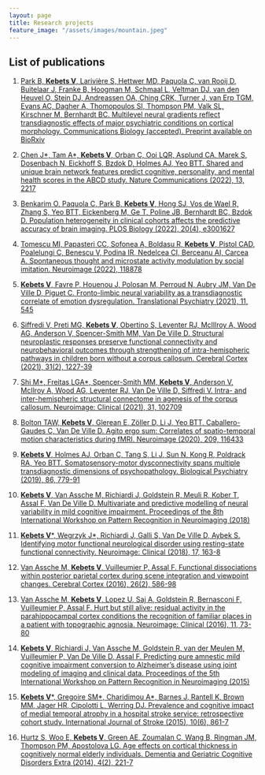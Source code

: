 ```yaml
---
layout: page
title: Research projects
feature_image: "/assets/images/mountain.jpeg"
---
```


## List of publications

1. [Park B, **Kebets V**, Larivière S, Hettwer MD, Paquola C, van Rooij D, Buitelaar J, Franke
B, Hoogman M, Schmaal L, Veltman DJ, van den Heuvel O, Stein DJ, Andreassen
OA, Ching CRK, Turner J, van Erp TGM, Evans AC, Dagher A, Thomopoulos SI,
Thompson PM, Valk SL, Kirschner M, Bernhardt BC. Multilevel neural gradients reflect
transdiagnostic effects of major psychiatric conditions on cortical morphology. Communications Biology (accepted). Preprint
available on BioRxiv](https://doi.org/10.1101/2021.10.29.466434)

2. [Chen J*, Tam A*, **Kebets V**, Orban C, Ooi LQR, Asplund CA, Marek S, Dosenbach N,
Eickhoff S, Bzdok D, Holmes AJ, Yeo BTT. Shared and unique brain network features
predict cognitive, personality, and mental health scores in the ABCD study. Nature
Communications (2022), 13, 2217](https://doi.org/10.1038/s41467-022-29766-8)

3. [Benkarim O, Paquola C, Park B, **Kebets V**, Hong SJ, Vos de Wael R, Zhang S, Yeo
BTT, Eickenberg M, Ge T, Poline JB, Bernhardt BC, Bzdok D. Population heterogeneity
in clinical cohorts affects the predictive accuracy of brain imaging. PLOS Biology (2022), 20(4),
e3001627](https://doi.org/10.1371/journal.pbio.3001627)

4. [Tomescu MI, Papasteri CC, Sofonea A, Boldasu R, **Kebets V**, Pistol CAD, Poalelungi
C, Benescu V, Podina IR, Nedelcea CI, Berceanu AI, Carcea A. Spontaneous thought
and microstate activity modulation by social imitation. Neuroimage (2022), 118878](https://doi.org/10.1016/j.neuroimage.2022.118878)

5. [**Kebets V**, Favre P, Houenou J, Polosan M, Perroud N, Aubry JM, Van De Ville D,
Piguet C. Fronto-limbic neural variability as a transdiagnostic correlate of emotion
dysregulation. Translational Psychiatry (2021), 11, 545](https://doi.org/10.1038/s41398-021-01666-3)

6. [Siffredi V, Preti MG, **Kebets V**, Obertino S, Leventer RJ, McIllroy A, Wood AG,
Anderson V, Spencer-Smith MM, Van De Ville D. Structural neuroplastic responses
preserve functional connectivity and neurobehavioral outcomes through strengthening
of intra-hemispheric pathways in children born without a corpus callosum. Cerebral
Cortex (2021), 31(2), 1227-39](https://academic.oup.com/cercor/article-abstract/31/2/1227/5941685)

7. [Shi M*, Freitas LGA*, Spencer-Smith MM, **Kebets V**, Anderson V, McIlroy A, Wood
AG, Leventer RJ, Van De Ville D, Siffredi V. Intra- and inter-hemispheric structural
connectome in agenesis of the corpus callosum. Neuroimage: Clinical (2021), 31, 102709](https://doi.org/10.1016/j.nicl.2021.102709)

8. [Bolton TAW, **Kebets V**, Glerean E, Zöller D, Li J, Yeo BTT, Caballero-Gaudes C, Van
De Ville D. Agito ergo sum: Correlates of spatio-temporal motion characteristics during
fMRI. Neuroimage (2020), 209, 116433](https://www.sciencedirect.com/science/article/pii/S1053811919310249)

9. [**Kebets V**, Holmes AJ, Orban C, Tang S, Li J, Sun N, Kong R, Poldrack RA, Yeo
BTT. Somatosensory-motor dysconnectivity spans multiple transdiagnostic dimensions
of psychopathology. Biological Psychiatry (2019), 86, 779-91](https://www.sciencedirect.com/science/article/pii/S0006322319314751)

10. [**Kebets V**, Van Assche M, Richiardi J, Goldstein R, Meuli R, Kober T, Assal F, Van
De Ville D. Multivariate and predictive modelling of neural variability in mild cognitive
impairment. Proceedings of the 8th International Workshop on Pattern Recognition in
Neuroimaging (2018)](https://ieeexplore.ieee.org/document/8423963)

11. [**Kebets V***, Wegrzyk J*,  Richiardi J, Galli S, Van De Ville D, Aybek S. Identifying motor
functional neurological disorder using resting-state functional connectivity. Neuroimage:
Clinical (2018), 17, 163-8](https://www.sciencedirect.com/science/article/pii/S221315821730253X)

12. [Van Assche M, **Kebets V**, Vuilleumier P, Assal F. Functional dissociations within
posterior parietal cortex during scene integration and viewpoint changes. Cerebral
Cortex (2016), 26(2), 586-98](https://academic.oup.com/cercor/article/26/2/586/2366394?login=true)

13. [Van Assche M, **Kebets V**, Lopez U, Saj A, Goldstein R, Bernasconi F, Vuilleumier P,
Assal F. Hurt but still alive: residual activity in the parahippocampal cortex conditions
the recognition of familiar places in a patient with topographic agnosia. Neuroimage:
Clinical (2016), 11, 73-80](https://www.sciencedirect.com/science/article/pii/S221315821630002X)

14. [**Kebets V**, Richiardi J, Van Assche M, Goldstein R, van der Meulen M, Vuilleumier P,
Van De Ville D, Assal F. Predicting pure amnestic mild cognitive impairment conversion
to Alzheimer’s disease using joint modeling of imaging and clinical data. Proceedings
of the 5th International Workshop on Pattern Recognition in Neuroimaging (2015)](https://ieeexplore.ieee.org/document/7270854)

15. [**Kebets V***, Gregoire SM*, Charidimou A*, Barnes J, Rantell K, Brown MM, Jager HR,
Cipolotti L, Werring DJ. Prevalence and cognitive impact of medial temporal atrophy
in a hospital stroke service: retrospective cohort study. International Journal of Stroke (2015),
10(6), 861-7](https://journals.sagepub.com/doi/10.1111/ijs.12544) 

16. [Hurtz S, Woo E, **Kebets V**, Green AE, Zoumalan C, Wang B, Ringman JM, Thompson
PM, Apostolova LG. Age effects on cortical thickness in cognitively normal elderly
individuals. Dementia and Geriatric Cognitive Disorders Extra (2014), 4(2), 221-7](https://www.karger.com/Article/FullText/362872)

